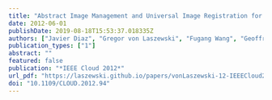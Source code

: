 ```yaml
---
title: "Abstract Image Management and Universal Image Registration for Cloud and HPC Infrastructures"
date: 2012-06-01
publishDate: 2019-08-18T15:53:37.018335Z
authors: ["Javier Diaz", "Gregor von Laszewski", "Fugang Wang", "Geoffrey C. Fox"]
publication_types: ["1"]
abstract: ""
featured: false
publication: "*IEEE Cloud 2012*"
url_pdf: "https://laszewski.github.io/papers/vonLaszewski-12-IEEECloud2012.pdf"
doi: "10.1109/CLOUD.2012.94"
---
```


